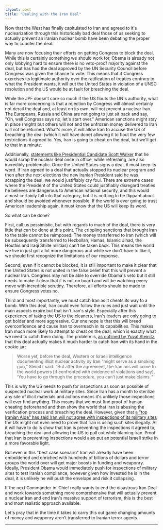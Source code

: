 ```yaml
---
layout: post
title: "Dealing with the Iran Deal"
---
```


Now that the West has finally capitulated to Iran and agreed to it's nuclearization through this historically bad deal those of us seeking to actually prevent an Iranian nuclear bomb have been debating the proper way to counter the deal.

Many are now focusing their efforts on getting Congress to block the deal. While this is certainly something we should work for, Obama is already not only lobbying hard to ensure there is no veto-proof majority against the deal, but has had the deal approved by the UN Security Council before Congress was given the chance to vote. This means that if Congress exercises its legitimate authority over the ratification of treaties contrary to what the President wants, it will put the United States in violation of a UNSC resolution and the US would be at fault for breaching the deal.

While the JPF doesn't care so much if the US flouts the UN's authority, what is far more concerning is that a rejection by Congress will almost certainly not derail the deal and, at least on its own, will not prevent a nuclear Iran. The Europeans, Russia and China are not going to just sit back and say, "Oh, well Congress says no, let's start over." American sanctions might stay in place (might) but others will not and the unfrozen money delivered to Iran will not be returned. What's more, it will allow Iran to accuse the US of breaching the deal (which it will have done) allowing it to flout the very few restrictions it agreed to. Yes, Iran is going to cheat on the deal, but we'll get to that in a minute.

Additionally, [statements like Presidential Candidate Scott Walker](http://www.usnews.com/news/politics/articles/2015/07/15/gop-candidate-walker-finds-support-for-scrapping-iran-deal) that he would scrap the nuclear deal once in office, while refreshing, are also incredibly problematic. Once the United States signs a deal, it must keep its word. If Iran agreed to a deal that actually stopped its nuclear program and then after the next elections the new Iranian President said he was scrapping the deal, we would justifiably cry foul. There are extreme cases where the President of the United States could justifiably disregard treaties he believes are dangerous to American national security, and this would almost certainly fall into that category, but it is nothing to be flippant about and should be avoided whenever possible. If the world is ever going to trust American leadership again, it must know that the US will keep its word.

So what can be done?

First, call us pessimistic, but with regards to much of the deal, there is very little that can be done at this point. The crippling sanctions that brought Iran to the table cannot be reimposed. The money transferred to Iran (which will be subsequently transferred to Hezbollah, Hamas, Islamic Jihad, the Houthis and Iraqi Shiite militias) can't be taken back. This means the world we live in just got a lot more dangerous and while we don't have to like it, we should first recognize the limitations of our response.

Second, even if it cannot be blocked, it is still important to make it clear that the United States is not united in the false belief that this will prevent a nuclear Iran. Congress may not be able to override Obama's veto but it still needs to make it clear that it is not on board and will be watching every move with incredible scrutiny. Therefore, all efforts should be made to ensure Congress votes no.

Third and most importantly, we must catch Iran as it cheats its way to a bomb. With this deal, Iran could even follow the rules and just wait until the main aspects expire but that isn't Iran's style. Especially after this experience of taking the US to the cleaners, Iran's leaders are only going to get bolder and more aggressive. Our one hope is that this will breed overconfidence and cause Iran to overreach in its capabilities. This makes Iran much more likely to attempt to cheat on the deal, which is exactly what we need to catch them doing. The problem is, [as outlined by Yuval Steinitz](http://www.timesofisrael.com/steinitz-iran-deal-wouldve-been-better-without-inspections-regime/), that this deal actually makes it much harder to catch Iran with its hand in the cookie jar:

>Worse yet, before the deal, Western or Israeli intelligence documenting illicit nuclear activity by Iran “might serve as a smoking gun,” Steinitz said. “But after the agreement, the Iranians will come to the world powers [if confronted with evidence of violations and say], ‘You have to go through the procedure, you can’t just make claims.’”

This is why the US needs to push for inspections as soon as possible of suspected nuclear work at military sites. Since Iran has a month to sterilize any site of illicit materials and actions means it's unlikely those inspections will ever find anything. This means that we must find proof of Iranian cheating beforehand and then show the world that Iran is abusing the verification process and breaching the deal. However, given that [a "top Iranian Aide" has said Iran will not agree with inspections of its military sites](http://www.timesofisrael.com/liveblog_entry/top-iranian-aide-no-military-site-inspections/) the US might not even need to prove that Iran is using such sites illegally. All it will have to do is show that Iran is preventing the inspections it agreed to, breaching the deal and allowing the US to pull out while blaming Iran. Proof that Iran is preventing inspections would also put an potential Israeli strike in a more favorable light.

But even in this "best case scenario" Iran will already have been emboldened and enriched with hundreds of billions of dollars and terror groups the world over will get major boosts in funding and weaponry. Ideally, President Obama would immediately push for inspections of military sites to test Iranian compliance, however given how invested he is in the deal, it is unlikely he will push the envelope and risk it collapsing.

If the next Commander-in-Chief really wants to end the disastrous Iran Deal and work towards something more comprehensive that will actually prevent a nuclear Iran and end Iran's massive support of terrorism, this is the best and most realistic approach available.

Let's pray that in the time it takes to carry this out game changing amounts of money and weaponry aren't transferred to Iranian terror agents.

____
